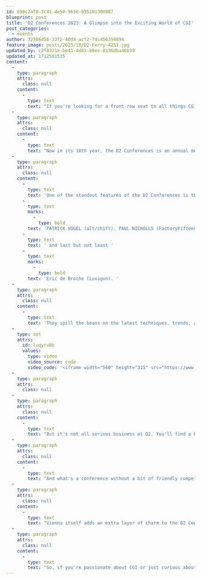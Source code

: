 ```yaml
---
id: 690c2af0-3c41-4e50-9656-b95101300887
blueprint: post
title: 'D2 Conferences 2023: A Glimpse into the Exciting World of CGI'
post_categories:
  - events
author: 32386d56-33f2-40d4-acf2-7dc456350894
feature_image: posts/2023/10/D2-Ferry-4251.jpg
updated_by: c2f8321e-be41-4d83-b9ee-8136dba46b39
updated_at: 1712581535
content:
  -
    type: paragraph
    attrs:
      class: null
    content:
      -
        type: text
        text: "If you're looking for a front-row seat to all things CGI, then you've come to the right place. The D2 Conferences in Vienna is where the magic happens, and we have some insights to share with you."
  -
    type: paragraph
    attrs:
      class: null
    content:
      -
        type: text
        text: "Now in its 10th year, the D2 Conferences is an annual meeting of CGI experts, artists, and tech geeks. This event is more than just a conference; it's an immersive experience celebrating the fusion of technology and creativity."
  -
    type: paragraph
    attrs:
      class: null
    content:
      -
        type: text
        text: 'One of the standout features of the D2 Conferences is the stellar line-up of speakers. These are the rock stars of the CGI world. This year the names were many, such as '
      -
        type: text
        marks:
          -
            type: bold
        text: 'PATRICK VOGEL (alt/shift), PAUL NICHOLLS (FactoryFifteen), EUGENE RIECANSKY (Pixar), Andrea Pedrotti (BrickVisual), WeNarrative, ElevenVisualitation'
      -
        type: text
        text: ' and last but not least '
      -
        type: text
        marks:
          -
            type: bold
        text: 'Eric de Broche (Luxigon). '
  -
    type: paragraph
    attrs:
      class: null
    content:
      -
        type: text
        text: 'They spill the beans on the latest techniques, trends, and tools they use to craft those jaw-dropping visuals we all love. You get to hear first-hand about their journeys, from rookie mistakes to groundbreaking achievements, which can be both inspiring and hilarious.'
  -
    type: set
    attrs:
      id: luqyru0b
      values:
        type: video
        video_source: code
        video_code: '<iframe width="560" height="315" src="https://www.youtube.com/embed/JPeAb5AB_tQ?si=WGlRocVabmZ8VNW4" title="YouTube video player" frameborder="0" allow="accelerometer; autoplay; clipboard-write; encrypted-media; gyroscope; picture-in-picture; web-share" referrerpolicy="strict-origin-when-cross-origin" allowfullscreen></iframe>'
  -
    type: paragraph
    attrs:
      class: null
  -
    type: paragraph
    attrs:
      class: null
    content:
      -
        type: text
        text: "But it's not all serious business at D2. You'll find a buzzing social scene between the intense talks and workshops. Picture this: You're sipping on a beer, chatting with fellow enthusiasts, and maybe even striking up a conversation with that animator whose work you've admired for years. The atmosphere is relaxed and conducive to networking and connecting with people who share your passion."
  -
    type: paragraph
    attrs:
      class: null
    content:
      -
        type: text
        text: "And what's a conference without a bit of friendly competition? D2 hosts contests and showcases where budding CGI artists can strut their stuff and gain recognition. It's a fantastic platform for emerging talent to shine and get noticed by industry bigwigs."
  -
    type: paragraph
    attrs:
      class: null
    content:
      -
        type: text
        text: "Vienna itself adds an extra layer of charm to the D2 Conferences. When you're not engrossed in CGI talks, you can explore the city's rich history, indulge in its culinary delights, and soak up its artistic heritage. It's a perfect blend of old-world elegance and cutting-edge technology."
  -
    type: paragraph
    attrs:
      class: null
    content:
      -
        type: text
        text: "So, if you're passionate about CGI or just curious about this fascinating world, mark your calendar for the next D2 Conferences in Vienna. It's an adventure you won't want to miss!"
---
```

